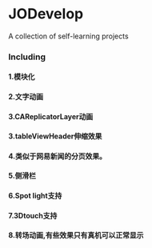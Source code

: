 # JODevelop
A collection of self-learning projects

### Including 

#### 1.模块化 

#### 2.文字动画 

#### 3.CAReplicatorLayer动画 

#### 3.tableViewHeader伸缩效果 

#### 4.类似于网易新闻的分页效果。 

#### 5.侧滑栏 

#### 6.Spot light支持 

#### 7.3Dtouch支持 

#### 8.转场动画,有些效果只有真机可以正常显示
